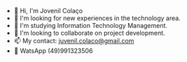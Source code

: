- 👋 Hi, I'm Jovenil Colaço
- 👀 I'm looking for new experiences in the technology area.
- 🌱 I'm studying Information Technology Management.
- 🧩 I'm looking to collaborate on project development.
- 📫 My contact: juvenil.colaco@gmail.com
- 📱  WatsApp (49)991323506

<!---
Jovenil Colaco is a ✨ special ✨ repository because its `README.md` (this file) appears on your GitHub profile.
You can click the Preview link to take a look at your changes.
--->
